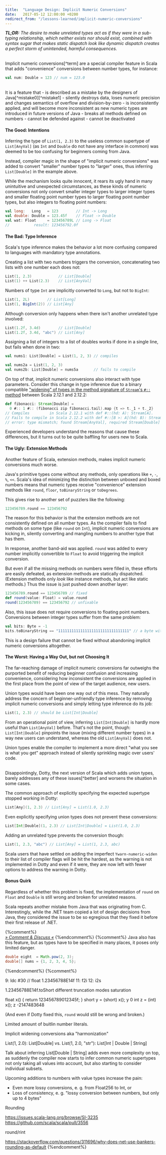 ```yaml
---
title:  "Language Design: Implicit Numeric Conversions"
date:   2017-05-12 12:00:00 +0200
redirect_from: "/lessons-learned/implicit-numeric-conversions"
---
```


_**TL;DR:** The desire to make unrelated types act as if they were in a
sub-typing relationship, which neither exists nor should exist, combined with
syntax sugar that makes static dispatch look like dynamic dispatch creates a
perfect storm of unintended, harmful consequences._

<br/>
Implicit numeric conversions[^term] are a special compiler feature in Scala that adds
"convenience" conversions between number types, for instance:

```scala
val num: Double = 123 // num = 123.0
```

<br/>
It is a feature that
- is described as a mistake by the designers of Java[^mistake0][^mistake1]
- silently destroys data, loses numeric precision and changes semantics of overflow and
  division-by-zero
- is inconsistently applied, and will become more inconsistent as new
  numeric types are introduced in future versions of Java
- breaks all methods defined on numbers
- cannot be defended against
- cannot be deactivated

#### The Good: Intentions

Inferring the type of `List(1, 2.3)` to the useless common supertype of
`List[AnyVal]` (as `Int` and `Double` do not have any interface in common) was
deemed to be too confusing for beginners coming from Java.

Instead, compiler magic in the shape of "implicit numeric conversions" was
added to convert "smaller" number types to "larger" ones, thus inferring
`List[Double]` in the example above.

While the mechanism looks quite innocent, it rears its ugly hand in many
unintuitive and unexpected circumstances, as these kinds of numeric conversions
not only convert smaller integer types to larger integer types and smaller
floating point number types to larger floating point number types, but also
integers to floating point numbers:

```scala
val long:   Long   = 123        // Int -> Long
val double: Double = 123.45f    // Float -> Double
val wat: Float     = 123456789L // Long -> Float
//           result: 123456792.0f
```

#### The Bad: Type Inference

Scala's type inference makes the behavior a lot more confusing compared to
languages with mandatory type annotations.

Creating a list with two numbers triggers the conversion, concatenating two
lists with one number each does not:

```scala
List(1, 2.3)            // List[Double]
List(1) ++ List(2.3)    // List[AnyVal]
```

Numbers of type `Int` are implicitly converted to `Long`, but not to `BigInt`:

```scala
List(1, 2L)        // List[Long]
List(1, BigInt(2)) // List[Any]
```

Although conversion only happens when there isn't another unrelated type involved:

```scala
List(1.2f, 3.4d)        // List[Double]
List(1.2f, 3.4d, "abc") // List[Any]
```

Assigning a list of integers to a list of doubles works if done in a single line,
but fails when done in two:

```scala
val nums1: List[Double] = List(1, 2, 3) // compiles

val nums2a = List(1, 2, 3)
val nums2b: List[Double] = nums5a       // fails to compile
```

On top of that, implicit numeric conversions also interact with type parameters.
Consider this change in type inference due to a binary compatible ["widening" of
types in the method signature of `Stream`'s `#::` method](https://github.com/scala/scala/pull/5522)
between Scala 2.12.1 and 2.12.2:

```scala
def fibonacci: Stream[Double] =
  0 #:: 1 #:: (fibonacci zip fibonacci.tail).map {t => t._1 + t._2}
// Compiles         in Scala 2.12.1 with def #::(hd: A): Stream[A].
// Fails to compile in Scala 2.12.2 with def #::[B >: A](hd: B): Stream[B]:
// error: type mismatch; found Stream[AnyVal], required Stream[Double]
```

Experienced developers understand the reasons that cause these differences, but
it turns out to be quite baffling for users new to Scala.

#### The Ugly: Extension Methods

Another feature of Scala, extension methods, makes implicit numeric conversions
much worse.

Java's primitive types come without any methods, only operations like `+`, `-`,
`%`, `<<`.
Scala's idea of minimizing the distinction between unboxed and boxed
numbers means that numeric types receive "convenience" extension methods
like `round`, `floor`, `toBinaryString` or `toDegrees`.

This gives rise to another set of puzzlers like the following:

```scala
123456789.round == 123456792
```

The reason for this behavior is that the extension methods are not consistently
defined on all number types. As the compiler fails to find methods on some type
(like `round` on `Int`), implicit numeric conversions are kicking in, silently
converting and mangling numbers to another type that has them.

In response, another band-aid was applied. `round` was added to every number
implicitly convertible to `Float` to avoid triggering the implicit conversion.

But even if all the missing methods on numbers were filled in, these efforts are
easily defeated, as extension methods are statically dispatched.
(Extension methods only _look_ like instance methods, but act like static methods.)
Thus the issue is just pushed down another layer:

```scala
123456789.round == 123456789 // fixed
def round(value: Float) = value.round
round(123456789) == 123456792 // unfixable
```

Also, this issue does not require conversions to floating point numbers.
Conversions between integer types suffer from the same problem:

```scala
val bits: Byte = -1
bits.toBinaryString == "11111111111111111111111111111111" // a byte with 32 bits?
```

This is a design failure that cannot be fixed without abandoning implicit numeric
conversions altogether.

#### The Worst: Having a Way Out, but not Choosing It

The far-reaching damage of implicit numeric conversions far outweighs the
purported benefit of reducing beginner confusion and increasing convenience,
considering how inconsistent the conversions are applied in the first place from
the point of view of the target audience, new users.

Union types would have been one way out of this mess. They naturally address the
concern of beginner-unfriendly type inference by removing implicit numeric
conversions and simply letting type inference do its job:

```scala
List(1, 2.3) // should be List[Int|Double]
```

From an operational point of view, inferring `List[Int|Double]` is hardly more
useful than `List[AnyVal]` before. That's not the point, though:
`List[Int|Double]` pinpoints the issue (mixing different number types) in a way
new users can understand, whereas the old `List[AnyVal]` does not.

Union types enable the compiler to implement a more direct "what you see is what
you get" approach instead of silently sprinkling magic over users' code.

<br/>
Disappointingly, Dotty, the next version of Scala which adds union types, barely
addresses any of these issues[^better] and worsens the situation in some cases.

The common approach of explicitly specifying the expected supertype stopped
working in Dotty:

```scala
List[Any](1, 2.3) // List[Any] = List(1.0, 2.3)
```

Even explicitly specifying union types does not prevent these conversions:

```scala
List[Int|Double](1, 2.3) // List[Int|Double] = List(1.0, 2.3)
```

Adding an unrelated type prevents the conversion though:

```scala
List(1, 2.3, "abc") // List[Any] = List(1, 2.3, abc)
```

Scala users that have settled on adding the imperfect `Ywarn-numeric-widen`
to their list of compiler flags will be hit the hardest, as the warning is not
implemented in Dotty and even if it were, they are now left with fewer options
to address the warning in Dotty.

#### Bonus Quirk

Regardless of whether this problem is fixed, the implementation of `round` on
`Float` and `Double` is still wrong and broken for unrelated reasons.

Scala repeats another mistake from Java that was originating from C.
Interestingly, while the .NET team copied a lot of design decisions from Java,
they considered the issue to be so egregious that they fixed it before their
first release of .NET.

{%comment%}
<br/>
[*» Comment & Discuss «*](https://lobste.rs/s/avodew/scala_design_failure_implicit_numeric)
{%endcomment%}
{%comment%}
Java also has this feature, but as types have to be specified in many places, it
poses only limited danger.

```java
double eight  = Math.pow(2, 3);
double[] nums = {1, 2, 3, 4, 5};
```
{%endcomment%}
{%comment%}

9: ldc           #30                 // float 1.23456788E14f
11: f2i
12: i2s

1.23456788E14f.toShort
different truncation modes saturation

float x() {
    return 123456789012345f;
}
short y = (short) x();
y
0
int z = (int) x();
z
-2147483648


(And even if Dotty fixed this, `round` would still be wrong and broken.)

Limited amount of buitlin number literals.

Implicit widening conversions aka "harmonization"

List(1, 2.0): List[Double] vs. List(1, 2.0, "str"): List[Int | Double | String]

Talk about inferring List[Double | String] adds even more complexity on top, as
suddenly the compiler now starts to infer common numeric supertypes not only
taking all values into account, but also starting to consider individual subsets.

Upcoming additions to numbers with value types increase the pain:
- Even more lossy conversions, e. g. from Float256 to Int, or
- Loss of consistency, e. g. "lossy conversion between numbers, but only up to
  4 bytes"

Rounding

https://issues.scala-lang.org/browse/SI-3235
https://github.com/scala/scala/pull/3556

round/rint

https://stackoverflow.com/questions/311696/why-does-net-use-bankers-rounding-as-default
{%endcomment%}

[^term]: _Implicit numeric conversion_ is used as a term to describe the general concept in this document. In practice, various approaches have been tried to implement the concept: a) literal `implicit def`s in the [source code](https://github.com/scala/scala/blob/2.12.x/src/library/scala/Byte.scala#L471) which exist only for "educational purposes" and are not actually used by the compiler anymore, b) the non-implicit methods that the compiler uses instead, c) the notion of [_weak conformance_](https://www.scala-lang.org/files/archive/spec/2.12/03-types.html#weak-conformance) and d) the notion of ["numeric harmonization"](https://github.com/lampepfl/dotty/commit/421f29573190fca94e595bbfe30619a23b052aad)
[^mistake0]: > It would be totally delightful to go through [Java] Puzzlers, another book that I wrote with Neal Gafter, which contains all the traps and pitfalls in the language and just excise them – one by one. Simply remove them.<br/>There are things that were just mistakes, so for example ... [misspeaks] ... int to float, is a primitive widening conversion and happens silently, but is lossy if you go from int to float and back to int. You often won't get the same int that you started with.<br/>Because, you know, floats, some of the bits are used for the exponent rather then the mantissa, so you loose precision. When you go to float and back to int you'll find that you didn't have the int you started with.<br/>So, you know, it was a mistake, it should corrected, it would break existing programs. So I do like the idea of essentially writing a new language which is very similar to Java which sort of fixes all these bad things. And if someone's to call it 'Java', that would be great, too. Just so long as traditional Java source code can still be compiled and run against the latest VMs. [...]<br/><cite>Joshua Bloch, Devoxx 2008</cite>
[^mistake1]: [OSCON Java 2011: Josh Bloch, "Java: The Good, Bad, and Ugly Parts"](https://www.youtube.com/watch?v=hcY8cYfAEwU&t=10m13s)
[^better]: Numbers are not implicitly converted to allow extension methods calls defined on larger numbers anymore, because Dotty invented another slightly different language concept, "numeric harmonization", which only works on a small predefined set of language constructs like `if`, `match`, `try` and in arguments to repeated parameters.
